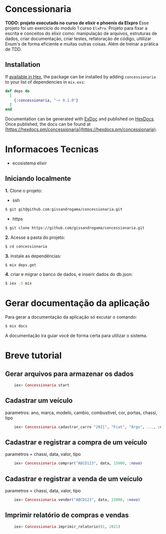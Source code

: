 # Concessionaria

**TODO: projeto executado no curso de elixir e phoenix da Elxpro**
Esse projeto foi um exercício do modulo 1 curso `ElxPro`. Projeto para fixar a escrita e conceitos do elixir como: manipulação de arquivos, estruturas de dados, criar documentação, criar testes, refatoração de código, ultilizar Enum's de forma eficiente e muitas outras coisas. Além de treinar a prática de TDD.

## Installation

If [available in Hex](https://hex.pm/docs/publish), the package can be installed
by adding `concessionaria` to your list of dependencies in `mix.exs`:

```elixir
def deps do
  [
    {:concessionaria, "~> 0.1.0"}
  ]
end
```

Documentation can be generated with [ExDoc](https://github.com/elixir-lang/ex_doc)
and published on [HexDocs](https://hexdocs.pm). Once published, the docs can
be found at [https://hexdocs.pm/concessionaria](https://hexdocs.pm/concessionaria).

# Informacoes Tecnicas

- ecosistema elixir

## Iniciando localmente

**1.** Clone o projeto:

 * ssh
```sh
$ git git@github.com:gissandrogama/concessionaria.git
```

 * https
```sh
$ git clone https://github.com/gissandrogama/concessionaria.git
```

**2.** Acesse a pasta do projeto:

```sh
$ cd concessionaria
```

**3.** Instale as dependências:

```sh
$ mix deps.get
```

**4.** criar e migrar o banco de dados, e inserir dados do db.json:

```sh
$ iex -S mix
```

# Gerar documentação da aplicação

Para gerar a documentação da aplicação só excutar o comando:
```sh
$ mix docs
```
A documentação ira guiar você de forma certa para utilizar o sistema.

# Breve tutorial

## Gerar arquivos para armazenar os dados
```Elixir
    iex> Concessionaria.start
```

## Cadastrar um veículo

parametros: ano, marca, modelo, cambio, combustivel, cor, portas, chassi, tipo

```Elixir
    iex> Concessionaria.cadastrar_carro "2021", "Fiat", "Argo", ..., :novo
```

## Cadastrar e registrar a compra de um veículo
parametros = chassi, data, valor, tipo
```Elixir
    iex> Concessionaria.comprar("ABCD123", data, 15000, :novo)
```

## Cadastrar e registrar a venda de um veículo
parametros = chassi, data, valor, tipo
```Elixir
    iex> Concessionaria.vender("ABCD123", data, 15000, :novo)
```

## Imprimir relatório de compras e vendas
```Elixir
    iex> Concessionaria.imprimir_relatorio(01, 2021)
```
